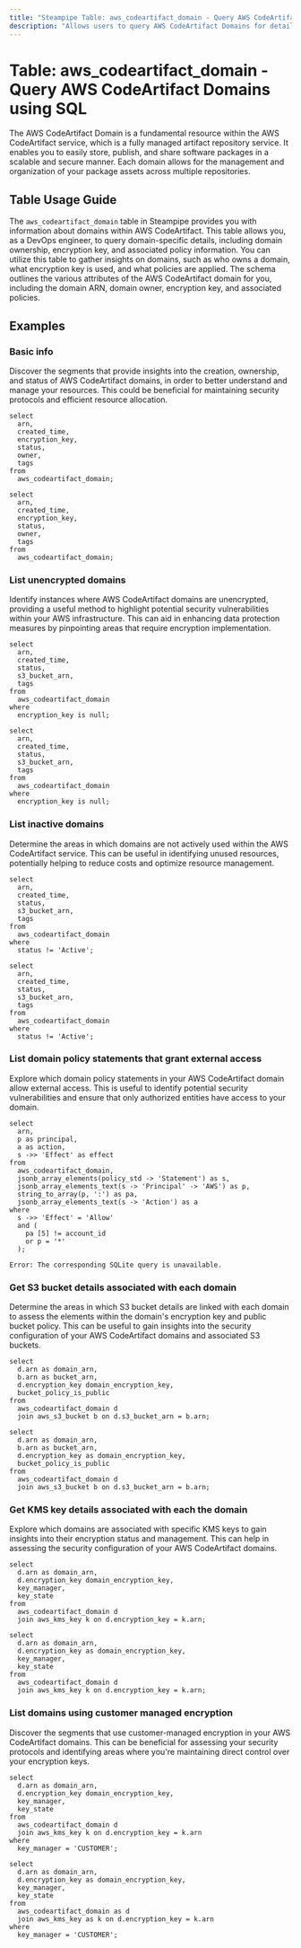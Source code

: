 ```yaml
---
title: "Steampipe Table: aws_codeartifact_domain - Query AWS CodeArtifact Domains using SQL"
description: "Allows users to query AWS CodeArtifact Domains for details such as domain ownership, encryption key, and policy information."
---
```


# Table: aws_codeartifact_domain - Query AWS CodeArtifact Domains using SQL

The AWS CodeArtifact Domain is a fundamental resource within the AWS CodeArtifact service, which is a fully managed artifact repository service. It enables you to easily store, publish, and share software packages in a scalable and secure manner. Each domain allows for the management and organization of your package assets across multiple repositories.

## Table Usage Guide

The `aws_codeartifact_domain` table in Steampipe provides you with information about domains within AWS CodeArtifact. This table allows you, as a DevOps engineer, to query domain-specific details, including domain ownership, encryption key, and associated policy information. You can utilize this table to gather insights on domains, such as who owns a domain, what encryption key is used, and what policies are applied. The schema outlines the various attributes of the AWS CodeArtifact domain for you, including the domain ARN, domain owner, encryption key, and associated policies.

## Examples

### Basic info
Discover the segments that provide insights into the creation, ownership, and status of AWS CodeArtifact domains, in order to better understand and manage your resources. This could be beneficial for maintaining security protocols and efficient resource allocation.

```sql+postgres
select
  arn,
  created_time,
  encryption_key,
  status,
  owner,
  tags
from
  aws_codeartifact_domain;
```

```sql+sqlite
select
  arn,
  created_time,
  encryption_key,
  status,
  owner,
  tags
from
  aws_codeartifact_domain;
```

### List unencrypted domains
Identify instances where AWS CodeArtifact domains are unencrypted, providing a useful method to highlight potential security vulnerabilities within your AWS infrastructure. This can aid in enhancing data protection measures by pinpointing areas that require encryption implementation.

```sql+postgres
select
  arn,
  created_time,
  status,
  s3_bucket_arn,
  tags
from
  aws_codeartifact_domain
where
  encryption_key is null;
```

```sql+sqlite
select
  arn,
  created_time,
  status,
  s3_bucket_arn,
  tags
from
  aws_codeartifact_domain
where
  encryption_key is null;
```

### List inactive domains
Determine the areas in which domains are not actively used within the AWS CodeArtifact service. This can be useful in identifying unused resources, potentially helping to reduce costs and optimize resource management.

```sql+postgres
select
  arn,
  created_time,
  status,
  s3_bucket_arn,
  tags
from
  aws_codeartifact_domain
where
  status != 'Active';
```

```sql+sqlite
select
  arn,
  created_time,
  status,
  s3_bucket_arn,
  tags
from
  aws_codeartifact_domain
where
  status != 'Active';
```

### List domain policy statements that grant external access
Explore which domain policy statements in your AWS CodeArtifact domain allow external access. This is useful to identify potential security vulnerabilities and ensure that only authorized entities have access to your domain.

```sql+postgres
select
  arn,
  p as principal,
  a as action,
  s ->> 'Effect' as effect
from
  aws_codeartifact_domain,
  jsonb_array_elements(policy_std -> 'Statement') as s,
  jsonb_array_elements_text(s -> 'Principal' -> 'AWS') as p,
  string_to_array(p, ':') as pa,
  jsonb_array_elements_text(s -> 'Action') as a
where
  s ->> 'Effect' = 'Allow'
  and (
    pa [5] != account_id
    or p = '*'
  );
```

```sql+sqlite
Error: The corresponding SQLite query is unavailable.
```

### Get S3 bucket details associated with each domain
Determine the areas in which S3 bucket details are linked with each domain to assess the elements within the domain's encryption key and public bucket policy. This can be useful to gain insights into the security configuration of your AWS CodeArtifact domains and associated S3 buckets.

```sql+postgres
select
  d.arn as domain_arn,
  b.arn as bucket_arn,
  d.encryption_key domain_encryption_key,
  bucket_policy_is_public
from
  aws_codeartifact_domain d
  join aws_s3_bucket b on d.s3_bucket_arn = b.arn;
```

```sql+sqlite
select
  d.arn as domain_arn,
  b.arn as bucket_arn,
  d.encryption_key as domain_encryption_key,
  bucket_policy_is_public
from
  aws_codeartifact_domain d
  join aws_s3_bucket b on d.s3_bucket_arn = b.arn;
```

### Get KMS key details associated with each the domain
Explore which domains are associated with specific KMS keys to gain insights into their encryption status and management. This can help in assessing the security configuration of your AWS CodeArtifact domains.

```sql+postgres
select
  d.arn as domain_arn,
  d.encryption_key domain_encryption_key,
  key_manager,
  key_state
from
  aws_codeartifact_domain d
  join aws_kms_key k on d.encryption_key = k.arn;
```

```sql+sqlite
select
  d.arn as domain_arn,
  d.encryption_key as domain_encryption_key,
  key_manager,
  key_state
from
  aws_codeartifact_domain d
  join aws_kms_key k on d.encryption_key = k.arn;
```

### List domains using customer managed encryption
Discover the segments that use customer-managed encryption in your AWS CodeArtifact domains. This can be beneficial for assessing your security protocols and identifying areas where you're maintaining direct control over your encryption keys.

```sql+postgres
select
  d.arn as domain_arn,
  d.encryption_key domain_encryption_key,
  key_manager,
  key_state
from
  aws_codeartifact_domain d
  join aws_kms_key k on d.encryption_key = k.arn
where 
  key_manager = 'CUSTOMER';
```

```sql+sqlite
select
  d.arn as domain_arn,
  d.encryption_key as domain_encryption_key,
  key_manager,
  key_state
from
  aws_codeartifact_domain as d
  join aws_kms_key as k on d.encryption_key = k.arn
where 
  key_manager = 'CUSTOMER';
```


